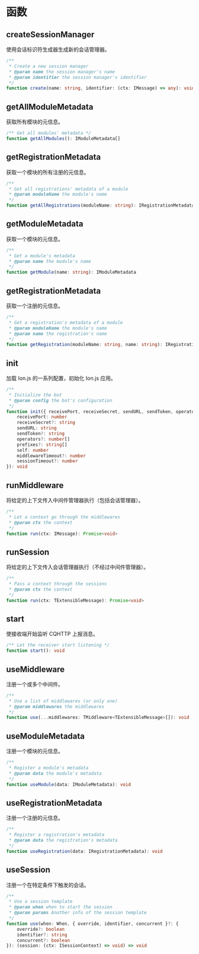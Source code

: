 # 函数

## createSessionManager [<Badge text="instances/session" />](https://github.com/ionjs-dev/ionjs/tree/master/src/instances/session.ts)
使用会话标识符生成器生成新的会话管理器。

```ts {6}
/**
 * Create a new session manager
 * @param name the session manager's name
 * @param identifier the session manager's identifier
 */
function create(name: string, identifier: (ctx: IMessage) => any): void
```

## getAllModuleMetadata [<Badge text="0.6.0+" /> <Badge text="instances/metadata" />](https://github.com/ionjs-dev/ionjs/tree/master/src/instances/metadata.ts)
获取所有模块的元信息。

```ts {2}
/** Get all modules' metadata */
function getAllModules(): IModuleMetadata[]
```

## getRegistrationMetadata [<Badge text="0.6.0+" /> <Badge text="instances/metadata" />](https://github.com/ionjs-dev/ionjs/tree/master/src/instances/metadata.ts)
获取一个模块的所有注册的元信息。

```ts {5}
/**
 * Get all registrations' metadata of a module
 * @param moduleName the module's name
 */
function getAllRegistrations(moduleName: string): IRegistrationMetadata[]
```

## getModuleMetadata [<Badge text="0.6.0+" /> <Badge text="instances/metadata" />](https://github.com/ionjs-dev/ionjs/tree/master/src/instances/metadata.ts)
获取一个模块的元信息。

```ts {5}
/**
 * Get a module's metadata
 * @param name the module's name
 */
function getModule(name: string): IModuleMetadata
```

## getRegistrationMetadata [<Badge text="0.6.0+" /> <Badge text="instances/metadata" />](https://github.com/ionjs-dev/ionjs/tree/master/src/instances/metadata.ts)
获取一个注册的元信息。

```ts {6}
/**
 * Get a registration's metadata of a module
 * @param moduleName the module's name
 * @param name the registration's name
 */
function getRegistration(moduleName: string, name: string): IRegistrationMetadata
```

## init [<Badge text="app" />](https://github.com/ionjs-dev/ionjs/tree/master/src/app.ts)
加载 Ion.js 的一系列配置，初始化 Ion.js 应用。

```ts {5}
/**
 * Initialize the bot
 * @param config the bot's configuration
 */
function init({ receivePort, receiveSecret, sendURL, sendToken, operators, prefixes, self, middlewareTimeout, sessionTimeout }: {
    receivePort: number
    receiveSecret?: string
    sendURL: string
    sendToken?: string
    operators?: number[]
    prefixes?: string[]
    self: number
    middlewareTimeout?: number
    sessionTimeout?: number
}): void
```

## runMiddleware [<Badge text="instances/middlewares" />](https://github.com/ionjs-dev/ionjs/tree/master/src/instances/middlewares.ts)
将给定的上下文传入中间件管理器执行（包括会话管理器）。

```ts {5}
/**
 * Let a context go through the middlewares
 * @param ctx the context
 */
function run(ctx: IMessage): Promise<void>
```

## runSession [<Badge text="instances/sessions" />](https://github.com/ionjs-dev/ionjs/tree/master/src/instances/sessions.ts)
将给定的上下文传入会话管理器执行（不经过中间件管理器）。

```ts {5}
/**
 * Pass a context through the sessions
 * @param ctx the context
 */
function run(ctx: TExtensibleMessage): Promise<void>
```

## start [<Badge text="instances/receiver" />](https://github.com/ionjs-dev/ionjs/tree/master/src/instances/receiver.ts)
使接收端开始监听 CQHTTP 上报消息。

```ts {2}
/** Let the receiver start listening */
function start(): void
```

## useMiddleware [<Badge text="instances/middlewares" />](https://github.com/ionjs-dev/ionjs/tree/master/src/instances/middlewares.ts)
注册一个或多个中间件。

```ts {5}
/**
 * Use a list of middlewares (or only one)
 * @param middlewares the middlewares
 */
function use(...middlewares: TMiddleware<TExtensibleMessage>[]): void
```

## useModuleMetadata [<Badge text="0.6.0+" /> <Badge text="instances/metadata" />](https://github.com/ionjs-dev/ionjs/tree/master/src/instances/metadata.ts)
注册一个模块的元信息。

```ts {5}
/**
 * Register a module's metadata
 * @param data the module's metadata
 */
function useModule(data: IModuleMetadata): void
```

## useRegistrationMetadata [<Badge text="0.6.0+" /> <Badge text="instances/metadata" />](https://github.com/ionjs-dev/ionjs/tree/master/src/instances/metadata.ts)
注册一个注册的元信息。

```ts {5}
/**
 * Register a registration's metadata
 * @param data the registration's metadata
 */
function useRegistration(data: IRegistrationMetadata): void
```

## useSession [<Badge text="instances/sessions" />](https://github.com/ionjs-dev/ionjs/tree/master/src/instances/sessions.ts)
注册一个在特定条件下触发的会话。

```ts {6}
/**
 * Use a session template
 * @param when when to start the session
 * @param params Another info of the session template
 */
function use(when: When, { override, identifier, concurrent }?: {
    override?: boolean
    identifier?: string
    concurrent?: boolean
}): (session: (ctx: ISessionContext) => void) => void
```
